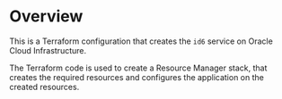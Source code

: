 # Overview 
This is a Terraform configuration that creates the `id6` service on Oracle Cloud Infrastructure. 

The Terraform code is used to create a Resource Manager stack, that creates the required resources and configures the application on the created resources.